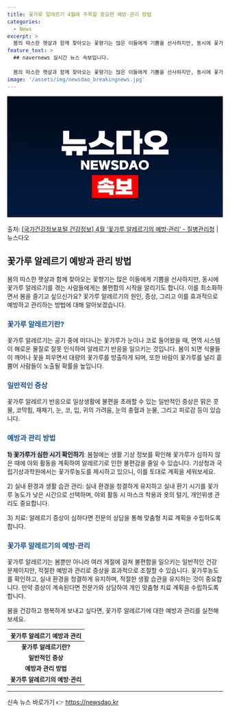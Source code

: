```yaml
---
title: 꽃가루 알레르기 4월에 주목할 중요한 예방·관리 방법
categories:
  - News
excerpt: >
  봄의 따스한 햇살과 함께 찾아오는 꽃향기는 많은 이들에게 기쁨을 선사하지만, 동시에 꽃가루 알레르기를 겪는 …
feature_text: >
  ## navernews 실시간 뉴스 속보입니다.

  봄의 따스한 햇살과 함께 찾아오는 꽃향기는 많은 이들에게 기쁨을 선사하지만, 동시에 꽃가루 알레르기를 겪는 …
image: '/assets/img/newsdao_breakingnews.jpg'
---
```


![뉴스다오 속보](/assets/img/newsdao_breakingnews.jpg)

<p>출처: <a href="https://newsdao.kr/3501" rel="dofollow">[국가건강정보포털 건강정보] 4월 ‘꽃가루 알레르기의 예방·관리’ - 질병관리청</a> | 뉴스다오</p>

<h2 data-ke-size="size26">꽃가루 알레르기 예방과 관리 방법</h2>
<p data-ke-size="size16">봄의 따스한 햇살과 함께 찾아오는 꽃향기는 많은 이들에게 기쁨을 선사하지만, 동시에 꽃가루 알레르기를 겪는 사람들에게는 불편함의 시작을 알리기도 합니다. 이를 최소화하면서 봄을 즐기고 싶으신가요? 꽃가루 알레르기의 원인, 증상, 그리고 이를 효과적으로 예방하고 관리하는 방법에 대해 알아보겠습니다.</p>

<h3 data-ke-size="size22"><b><span style="color: #1a5490;">꽃가루 알레르기란?</span></b></h3>
<p data-ke-size="size16">꽃가루 알레르기는 공기 중에 떠다니는 꽃가루가 눈이나 코로 들어왔을 때, 면역 시스템이 해로운 물질로 잘못 인식하여 알레르기 반응을 일으키는 것입니다. 봄이 되면 식물들이 깨어나 꽃을 피우면서 대량의 꽃가루를 방출하게 되며, 또한 바람이 꽃가루를 널리 흩뿜어 사람들이 노출될 확률을 높입니다.</p>

<h3 data-ke-size="size22"><b><span style="color: #1a5490;">일반적인 증상</span></b></h3>
<p data-ke-size="size16">꽃가루 알레르기 반응으로 일상생활에 불편을 초래할 수 있는 일반적인 증상은 맑은 콧물, 코막힘, 재채기, 눈, 코, 입, 귀의 가려움, 눈의 충혈과 눈물, 그리고 피로감 등이 있습니다.</p>

<h3 data-ke-size="size22"><b><span style="color: #1a5490;">예방과 관리 방법</span></b></h3>
<p data-ke-size="size16"><b><span style="background-color: #21538527;">1) 꽃가루가 심한 시기 확인하기</span></b>: 봄철에는 생활 기상 정보를 확인해 꽃가루가 심하지 않은 때에 야외 활동을 계획하여 알레르기로 인한 불편감을 줄일 수 있습니다. 기상청과 국립기상과학원에서는 꽃가루농도를 제시하고 있으니, 이를 토대로 계획을 세워보세요.</p>
<p data-ke-size="size16">2) 실내 환경과 생활 습관 관리: 실내 환경을 청결하게 유지하고 실내 환기 시기를 꽃가루 농도가 낮은 시간으로 선택하며, 야외 활동 시 마스크 착용과 옷의 털기, 개인위생 관리도 중요합니다.</p>
<p data-ke-size="size16">3) 치료: 알레르기 증상이 심하다면 전문의 상담을 통해 맞춤형 치료 계획을 수립하도록 합니다.</p>

<h3 data-ke-size="size22"><b><span style="color: #1a5490;">꽃가루 알레르기의 예방·관리</span></b></h3>
<p data-ke-size="size16">꽃가루 알레르기는 봄뿐만 아니라 여러 계절에 걸쳐 불편함을 일으키는 일반적인 건강 문제이지만, 적절한 예방과 관리로 증상을 효과적으로 조절할 수 있습니다. 꽃가루농도를 확인하고, 실내 환경을 청결하게 유지하며, 적절한 생활 습관을 유지하는 것이 중요합니다. 만약 증상이 계속된다면 전문가와 상담하여 개인 맞춤형 치료 계획을 수립하도록 합니다.</p>

<p data-ke-size="size16">봄을 건강하고 행복하게 보내고 싶다면, 꽃가루 알레르기에 대한 예방과 관리를 실천해보세요.</p>

<table>
    <thead>
        <tr>
            <th style="text-align: center;">꽃가루 알레르기 예방과 관리</th>
        </tr>
    </thead>
    <tbody>
        <tr>
            <td style="text-align: center; height: 17px;"><b>꽃가루 알레르기란?</b></td>
        </tr>
        <tr>
            <td style="text-align: center; height: 17px;"><b>일반적인 증상</b></td>
        </tr>
        <tr>
            <td style="text-align: center; height: 17px;"><b>예방과 관리 방법</b></td>
        </tr>
        <tr>
            <td style="text-align: center; height: 17px;"><b>꽃가루 알레르기의 예방·관리</b></td>
        </tr>
    </tbody>
</table>

<hr>

<p data-ke-size="size16"></p> 

신속 뉴스 바로가기 👉 <a href="https://newsdao.kr" rel="dofollow">https://newsdao.kr</a>


